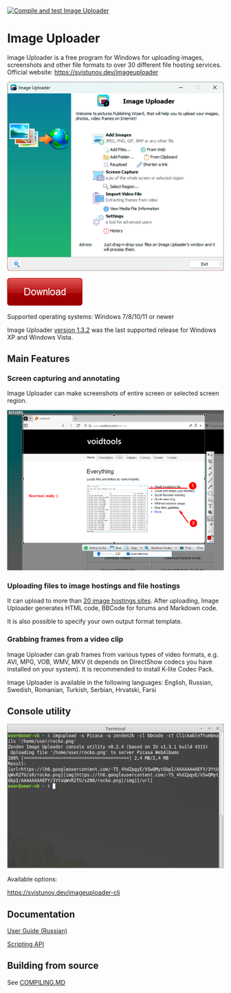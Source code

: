 [![Compile and test Image Uploader](https://github.com/zenden2k/image-uploader/actions/workflows/main.yml/badge.svg?branch=master)](https://github.com/zenden2k/image-uploader/actions/workflows/main.yml)

# Image Uploader

Image Uploader is a free program for Windows for uploading images, screenshots and other file formats to over 30 different file hosting services. 
Official website: https://svistunov.dev/imageuploader

![Image Uploader main window](./Pics/main_window.png)

[![Download Image Uploader](./Pics/download_btn.png)](https://svistunov.dev/imageuploader_downloads)

Supported operating systems: Windows 7/8/10/11 or newer

Image Uploader [version 1.3.2](https://github.com/zenden2k/image-uploader/releases/tag/1.3.2-release) was the last supported release for Windows XP and Windows Vista.

## Main Features

### Screen capturing and annotating
Image Uploader can make screenshots of entire screen or selected screen region.

![Screen capturing with Image Uploader](./Pics/image_editor.png)

### Uploading files to image hostings and file hostings
It can upload to more than [20 image hostings sites](https://svistunov.dev/imageuploader_servers). After uploading, Image Uploader generates HTML code, BBCode for forums and Markdown code.

It is also possible to specify your own output format template.

### Grabbing frames from a video clip
Image Uploader can grab frames from various types of video formats, e.g. AVI, MPG, VOB, WMV, MKV (it depends on DirectShow codecs you have installed on your system). It is recommended to install K-lite Codec Pack.

Image Uploader is available in the following languages: English, Russian, Swedish, Romanian, Turkish, Serbian, Hrvatski, Farsi

## Console utility

![Image Uploader CLI running on Ubuntu](./Pics/cli_terminal.png)

Available options:

https://svistunov.dev/imageuploader-cli

## Documentation

[User Guide (Russian)](https://zenden2k.github.io/image-uploader/)

[Scripting API](https://zenden2k.github.io/image-uploader/api/html/index.html)

## Building from source

See [COMPILING.MD](COMPILING.MD)
